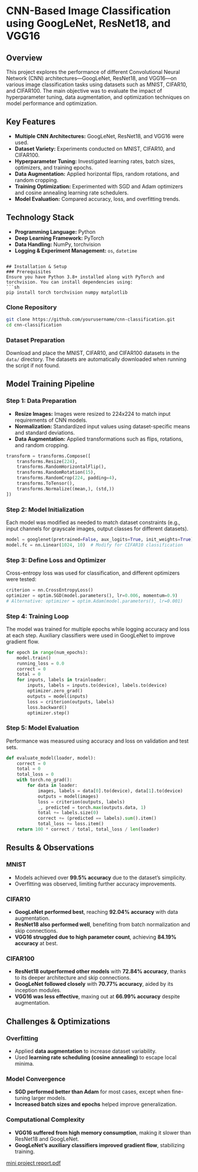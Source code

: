 # CNN-Based Image Classification using GoogLeNet, ResNet18, and VGG16

## Overview
This project explores the performance of different Convolutional Neural Network (CNN) architectures—GoogLeNet, ResNet18, and VGG16—on various image classification tasks using datasets such as MNIST, CIFAR10, and CIFAR100. The main objective was to evaluate the impact of hyperparameter tuning, data augmentation, and optimization techniques on model performance and optimization.

## Key Features
- **Multiple CNN Architectures:** GoogLeNet, ResNet18, and VGG16 were used.
- **Dataset Variety:** Experiments conducted on MNIST, CIFAR10, and CIFAR100.
- **Hyperparameter Tuning:** Investigated learning rates, batch sizes, optimizers, and training epochs.
- **Data Augmentation:** Applied horizontal flips, random rotations, and random cropping.
- **Training Optimization:** Experimented with SGD and Adam optimizers and cosine annealing learning rate schedulers.
- **Model Evaluation:** Compared accuracy, loss, and overfitting trends.

## Technology Stack
- **Programming Language:** Python
- **Deep Learning Framework:** PyTorch
- **Data Handling:** NumPy, torchvision
- **Logging & Experiment Management:** `os`, `datetime`

```

## Installation & Setup
### Prerequisites
Ensure you have Python 3.8+ installed along with PyTorch and torchvision. You can install dependencies using:
```sh
pip install torch torchvision numpy matplotlib
```

### Clone Repository
```sh
git clone https://github.com/yourusername/cnn-classification.git
cd cnn-classification
```

### Dataset Preparation
Download and place the MNIST, CIFAR10, and CIFAR100 datasets in the `data/` directory. The datasets are automatically downloaded when running the script if not found.

## Model Training Pipeline
### Step 1: Data Preparation
- **Resize Images:** Images were resized to 224x224 to match input requirements of CNN models.
- **Normalization:** Standardized input values using dataset-specific means and standard deviations.
- **Data Augmentation:** Applied transformations such as flips, rotations, and random cropping.

```python
transform = transforms.Compose([
    transforms.Resize(224),
    transforms.RandomHorizontalFlip(),
    transforms.RandomRotation(15),
    transforms.RandomCrop(224, padding=4),
    transforms.ToTensor(),
    transforms.Normalize((mean,), (std,))
])
```

### Step 2: Model Initialization
Each model was modified as needed to match dataset constraints (e.g., input channels for grayscale images, output classes for different datasets).

```python
model = googlenet(pretrained=False, aux_logits=True, init_weights=True)
model.fc = nn.Linear(1024, 10)  # Modify for CIFAR10 classification
```

### Step 3: Define Loss and Optimizer
Cross-entropy loss was used for classification, and different optimizers were tested:

```python
criterion = nn.CrossEntropyLoss()
optimizer = optim.SGD(model.parameters(), lr=0.006, momentum=0.9)
# Alternative: optimizer = optim.Adam(model.parameters(), lr=0.001)
```

### Step 4: Training Loop
The model was trained for multiple epochs while logging accuracy and loss at each step. Auxiliary classifiers were used in GoogLeNet to improve gradient flow.

```python
for epoch in range(num_epochs):
    model.train()
    running_loss = 0.0
    correct = 0
    total = 0
    for inputs, labels in trainloader:
        inputs, labels = inputs.to(device), labels.to(device)
        optimizer.zero_grad()
        outputs = model(inputs)
        loss = criterion(outputs, labels)
        loss.backward()
        optimizer.step()
```

### Step 5: Model Evaluation
Performance was measured using accuracy and loss on validation and test sets.

```python
def evaluate_model(loader, model):
    correct = 0
    total = 0
    total_loss = 0
    with torch.no_grad():
        for data in loader:
            images, labels = data[0].to(device), data[1].to(device)
            outputs = model(images)
            loss = criterion(outputs, labels)
            _, predicted = torch.max(outputs.data, 1)
            total += labels.size(0)
            correct += (predicted == labels).sum().item()
            total_loss += loss.item()
    return 100 * correct / total, total_loss / len(loader)
```

## Results & Observations
### MNIST
- Models achieved over **99.5% accuracy** due to the dataset’s simplicity.
- Overfitting was observed, limiting further accuracy improvements.

### CIFAR10
- **GoogLeNet performed best**, reaching **92.04% accuracy** with data augmentation.
- **ResNet18 also performed well**, benefiting from batch normalization and skip connections.
- **VGG16 struggled due to high parameter count**, achieving **84.19% accuracy** at best.

### CIFAR100
- **ResNet18 outperformed other models** with **72.84% accuracy**, thanks to its deeper architecture and skip connections.
- **GoogLeNet followed closely** with **70.77% accuracy**, aided by its inception modules.
- **VGG16 was less effective**, maxing out at **66.99% accuracy** despite augmentation.

## Challenges & Optimizations
### Overfitting
- Applied **data augmentation** to increase dataset variability.
- Used **learning rate scheduling (cosine annealing)** to escape local minima.

### Model Convergence
- **SGD performed better than Adam** for most cases, except when fine-tuning larger models.
- **Increased batch sizes and epochs** helped improve generalization.

### Computational Complexity
- **VGG16 suffered from high memory consumption**, making it slower than ResNet18 and GoogLeNet.
- **GoogLeNet’s auxiliary classifiers improved gradient flow**, stabilizing training.



[mini project report.pdf](https://github.com/kianahs/DeepLearning-mini-project/files/15471550/mini.project.report.pdf)
